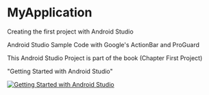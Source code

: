 MyApplication
=============

Creating the first project with Android Studio

Android Studio Sample Code with Google's ActionBar and ProGuard

This Android Studio Project is part of the book (Chapter First Project)

"Getting Started with Android Studio" 

[![Getting Started with Android Studio](https://lh5.googleusercontent.com/9td0UZgyhsskMSpWAthP7cElXR17CzRnERku6DozWxY=w135-h211-p-no)](http://www.amazon.com/dp/B00JPCN8D0//)  
